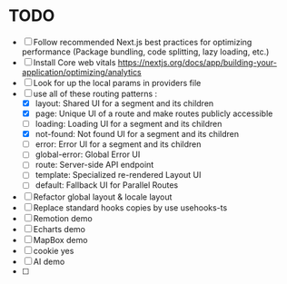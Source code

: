 # TODO

- [ ] Follow recommended Next.js best practices for optimizing performance (Package bundling, code splitting, lazy loading, etc.)
- [ ] Install Core web vitals https://nextjs.org/docs/app/building-your-application/optimizing/analytics
- [ ] Look for up the local params in providers file
- [ ] use all of these routing patterns :
  - [x] layout: Shared UI for a segment and its children
  - [x] page: Unique UI of a route and make routes publicly accessible
  - [ ] loading: Loading UI for a segment and its children
  - [x] not-found: Not found UI for a segment and its children
  - [ ] error: Error UI for a segment and its children
  - [ ] global-error: Global Error UI
  - [ ] route: Server-side API endpoint
  - [ ] template: Specialized re-rendered Layout UI
  - [ ] default: Fallback UI for Parallel Routes
- [ ] Refactor global layout & locale layout
- [ ] Replace standard hooks copies by use usehooks-ts
- [ ] Remotion demo
- [ ] Echarts demo
- [ ] MapBox demo
- [ ] cookie yes
- [ ] AI demo
- [ ]
